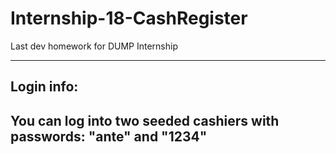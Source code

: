 # Internship-18-CashRegister
Last dev homework for DUMP Internship

------------------------------
Login info:
------------------------------
You can log into two seeded 
cashiers with passwords:
"ante" and "1234"
------------------------------